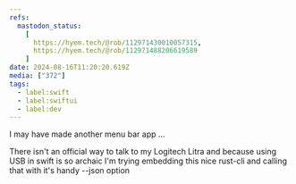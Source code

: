 ```yaml
---
refs:
  mastodon_status:
    [
      https://hyem.tech/@rob/112971430010057315,
      https://hyem.tech/@rob/112971488206619589
    ]
date: 2024-08-16T11:20:20.619Z
media: ["372"]
tags:
  - label:swift
  - label:swiftui
  - label:dev
---
```


I may have made another menu bar app …

There isn't an official way to talk to my Logitech Litra and because using USB in swift is so archaic I'm trying embedding this nice rust-cli and calling that with it's handy --json option
